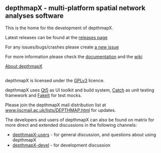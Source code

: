 ## depthmapX - multi-platform spatial network analyses software


This is the home for the development of depthmapX.


Latest releases can be found at the [releases page](https://github.com/SpaceGroupUCL/depthmapX/releases)


For any issues/bugs/crashes please create [a new issue](https://github.com/SpaceGroupUCL/depthmapX/issues/new)


For more information please check the [documentation](./docs/index.md) and the [wiki](https://github.com/SpaceGroupUCL/depthmapX/wiki)

[About depthmapX](./docs/about.md)


##

depthmapX is licensed under the [GPLv3](http://www.gnu.org/licenses/gpl-3.0.html) licence. 

depthmapX uses [Qt5](http://www.qt.io) as UI toolkit and build system, [Catch](https://github.com/philsquared/catch) as unit testing framework and [FakeIt](https://github.com/eranpeer/FakeIt) for test mocks.

Please join the depthmapX mail distribution list at www.jiscmail.ac.uk/lists/DEPTHMAP.html for updates.

The developers and users of depthmapX can also be found on matrix for more direct and extended discussions in the following channels:
- [depthmapX-users](https://matrix.to/#/#depthmapX-users:matrix.org) - for general discussion, and questions about using depthmapX
- [depthmapX-devel](https://matrix.to/#/#depthmapX-devel:matrix.org) - for development discussion
